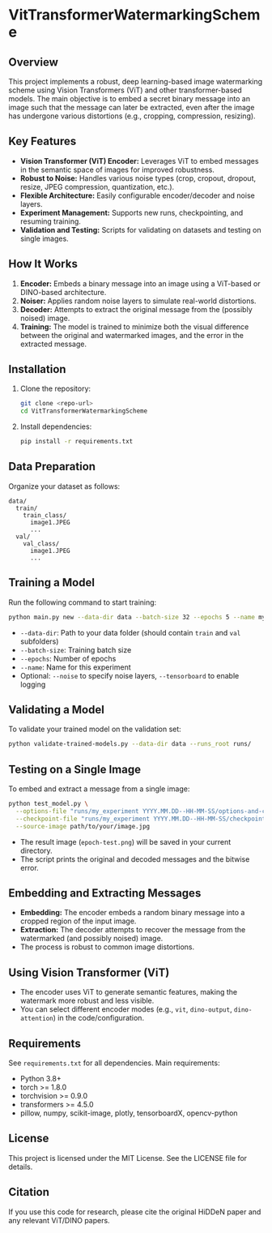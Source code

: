 # VitTransformerWatermarkingScheme

## Overview
This project implements a robust, deep learning-based image watermarking scheme using Vision Transformers (ViT) and other transformer-based models. The main objective is to embed a secret binary message into an image such that the message can later be extracted, even after the image has undergone various distortions (e.g., cropping, compression, resizing).

## Key Features
- **Vision Transformer (ViT) Encoder:** Leverages ViT to embed messages in the semantic space of images for improved robustness.
- **Robust to Noise:** Handles various noise types (crop, cropout, dropout, resize, JPEG compression, quantization, etc.).
- **Flexible Architecture:** Easily configurable encoder/decoder and noise layers.
- **Experiment Management:** Supports new runs, checkpointing, and resuming training.
- **Validation and Testing:** Scripts for validating on datasets and testing on single images.

## How It Works
1. **Encoder:** Embeds a binary message into an image using a ViT-based or DINO-based architecture.
2. **Noiser:** Applies random noise layers to simulate real-world distortions.
3. **Decoder:** Attempts to extract the original message from the (possibly noised) image.
4. **Training:** The model is trained to minimize both the visual difference between the original and watermarked images, and the error in the extracted message.

## Installation
1. Clone the repository:
   ```bash
   git clone <repo-url>
   cd VitTransformerWatermarkingScheme
   ```
2. Install dependencies:
   ```bash
   pip install -r requirements.txt
   ```

## Data Preparation
Organize your dataset as follows:
```
data/
  train/
    train_class/
      image1.JPEG
      ...
  val/
    val_class/
      image1.JPEG
      ...
```

## Training a Model
Run the following command to start training:
```bash
python main.py new --data-dir data --batch-size 32 --epochs 5 --name my_experiment
```
- `--data-dir`: Path to your data folder (should contain `train` and `val` subfolders)
- `--batch-size`: Training batch size
- `--epochs`: Number of epochs
- `--name`: Name for this experiment
- Optional: `--noise` to specify noise layers, `--tensorboard` to enable logging

## Validating a Model
To validate your trained model on the validation set:
```bash
python validate-trained-models.py --data-dir data --runs_root runs/
```

## Testing on a Single Image
To embed and extract a message from a single image:
```bash
python test_model.py \
  --options-file "runs/my_experiment YYYY.MM.DD--HH-MM-SS/options-and-config.pickle" \
  --checkpoint-file "runs/my_experiment YYYY.MM.DD--HH-MM-SS/checkpoints/my_experiment--epoch-5.pyt" \
  --source-image path/to/your/image.jpg
```
- The result image (`epoch-test.png`) will be saved in your current directory.
- The script prints the original and decoded messages and the bitwise error.

## Embedding and Extracting Messages
- **Embedding:** The encoder embeds a random binary message into a cropped region of the input image.
- **Extraction:** The decoder attempts to recover the message from the watermarked (and possibly noised) image.
- The process is robust to common image distortions.

## Using Vision Transformer (ViT)
- The encoder uses ViT to generate semantic features, making the watermark more robust and less visible.
- You can select different encoder modes (e.g., `vit`, `dino-output`, `dino-attention`) in the code/configuration.

## Requirements
See `requirements.txt` for all dependencies. Main requirements:
- Python 3.8+
- torch >= 1.8.0
- torchvision >= 0.9.0
- transformers >= 4.5.0
- pillow, numpy, scikit-image, plotly, tensorboardX, opencv-python

## License
This project is licensed under the MIT License. See the LICENSE file for details.

## Citation
If you use this code for research, please cite the original HiDDeN paper and any relevant ViT/DINO papers.
